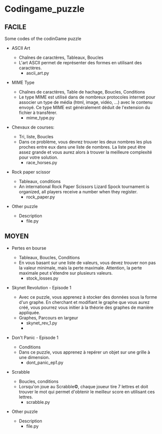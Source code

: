
# Codingame_puzzle

## FACILE ##

Some codes of the codinGame puzzle
* ASCII Art

    - Chaînes de caractères, Tableaux, Boucles
    - L'art ASCII permet de représenter des formes en utilisant des caractères. 
        - ascii_art.py
    
* MIME Type

    -  Chaînes de caractères, Table de hachage, Boucles, Conditions 
    -  Le type MIME est utilisé dans de nombreux protocoles internet pour associer un type de média (html, image, vidéo, ...) avec le contenu envoyé. Ce type MIME est généralement déduit de l'extension du fichier à transférer.
        - mime_type.py

* Chevaux de courses:

  - Tri, liste, Boucles
  - Dans ce problème, vous devrez trouver les deux nombres les plus proches entre eux dans une liste de nombres. La liste peut être assez grande et vous aurez alors à trouver la meilleure complexité pour votre solution.
      - race_horses.py

* Rock paper scissor

  - Tableaux, conditions
  - An international Rock Paper Scissors Lizard Spock tournament is organized, all players receive a number when they register.
      - rock_paper.py

* Other puzzle

  - Description
      - file.py

## MOYEN ##

* Pertes en bourse

  - Tableaux, Boucles, Conditions
  - En vous basant sur une liste de valeurs, vous devez trouver non pas la valeur minimale, mais la perte maximale. Attention, la perte maximale peut s'étendre sur plusieurs valeurs.
      - stock_losses.py

* Skynet Revolution - Episode 1

  - Avec ce puzzle, vous apprenez à stocker des données sous la forme d'un graphe. En cherchant et modifiant le graphe que vous aurez créé, vous pourrez vous initier à la théorie des graphes de manière appliquée.
  - Graphes, Parcours en largeur
      - skynet_rev_1.py
      - 

* Don't Panic - Episode 1

  - Conditions 
  - Dans ce puzzle, vous apprenez à repérer un objet sur une grille à une dimension.
      - dont_panic_ep1.py

* Scrabble

  - Boucles, conditions
  - Lorsqu'on joue au Scrabble©, chaque joueur tire 7 lettres et doit trouver le mot qui permet d'obtenir le meilleur score en utilisant ces lettres.
      - scrabble.py
 
* Other puzzle

  - Description
      - file.py
